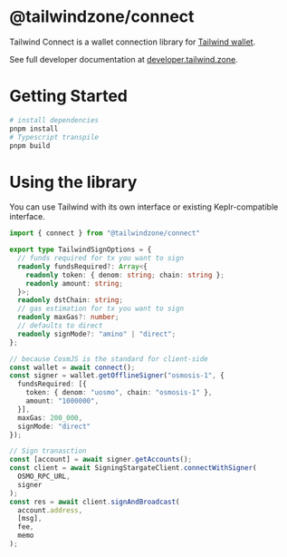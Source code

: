 
# @tailwindzone/connect
Tailwind Connect is a wallet connection library for 
[Tailwind wallet](https://tailwind.zone/). 

See full developer documentation at [developer.tailwind.zone](https://developer.tailwind.zone/introduction#integrate-in-under-5-minutes).


# Getting Started
```bash
# install dependencies
pnpm install
# Typescript transpile 
pnpm build
```

# Using the library
You can use Tailwind with its own interface or existing Keplr-compatible interface.

```typescript
import { connect } from "@tailwindzone/connect"

export type TailwindSignOptions = {
  // funds required for tx you want to sign
  readonly fundsRequired?: Array<{
    readonly token: { denom: string; chain: string };
    readonly amount: string;
  }>;
  readonly dstChain: string;
  // gas estimation for tx you want to sign
  readonly maxGas?: number;
  // defaults to direct
  readonly signMode?: "amino" | "direct";
};

// because CosmJS is the standard for client-side   
const wallet = await connect();
const signer = wallet.getOfflineSigner("osmosis-1", {
  fundsRequired: [{
    token: { denom: "uosmo", chain: "osmosis-1" },
    amount: "1000000",
  }],
  maxGas: 200_000,
  signMode: "direct"
});

// Sign tranasction
const [account] = await signer.getAccounts();
const client = await SigningStargateClient.connectWithSigner(
  OSMO_RPC_URL,
  signer
);
const res = await client.signAndBroadcast(
  account.address,
  [msg],
  fee,
  memo
);
```
